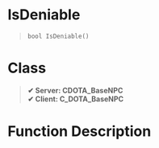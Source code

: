 # IsDeniable
> `bool IsDeniable()`
# Class
> __✔ Server: CDOTA_BaseNPC__  
> __✔ Client: C_DOTA_BaseNPC__  
# Function Description


